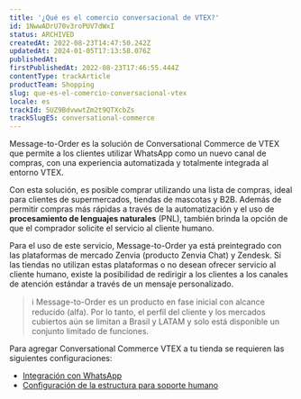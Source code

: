 ```yaml
---
title: '¿Qué es el comercio conversacional de VTEX?'
id: 1NwwADrU70v3roPUV7dWxI
status: ARCHIVED
createdAt: 2022-08-23T14:47:50.242Z
updatedAt: 2024-01-05T17:13:58.076Z
publishedAt: 
firstPublishedAt: 2022-08-23T17:46:55.444Z
contentType: trackArticle
productTeam: Shopping
slug: que-es-el-comercio-conversacional-vtex
locale: es
trackId: 5UZ9BdvwwtZm2t9QTXcbZs
trackSlugES: conversational-commerce
---
```


Message-to-Order es la solución de Conversational Commerce de VTEX que permite a los clientes utilizar WhatsApp como un nuevo canal de compras, con una experiencia automatizada y totalmente integrada al entorno VTEX.

Con esta solución, es posible comprar utilizando una lista de compras, ideal para clientes de supermercados, tiendas de mascotas y B2B. Además de permitir compras más rápidas a través de la automatización y el uso de **procesamiento de lenguajes naturales** (PNL), también brinda la opción de que el comprador solicite el servicio al cliente humano.

Para el uso de este servicio, Message-to-Order ya está preintegrado con las plataformas de mercado Zenvia (producto Zenvia Chat) y Zendesk. Si las tiendas no utilizan estas plataformas o no desean ofrecer servicio al cliente humano, existe la posibilidad de redirigir a los clientes a los canales de atención estándar a través de un mensaje personalizado.

>ℹ️ Message-to-Order es un producto en fase inicial con alcance reducido (alfa). Por lo tanto, el perfil del cliente y los mercados cubiertos aún se limitan a Brasil y LATAM y solo está disponible un conjunto limitado de funciones.

Para agregar Conversational Commerce VTEX a tu tienda se requieren las siguientes configuraciones:

- [Integración con WhatsApp](https://help.vtex.com/es/tracks/conversational-commerce-vtex--5UZ9BdvwwtZm2t9QTXcbZs/33sM0SVrwffWhAhAgiGrZb)
- [Configuración de la estructura para soporte humano](https://help.vtex.com/es/tracks/conversational-commerce-vtex--5UZ9BdvwwtZm2t9QTXcbZs/33sM0SVrwffWhAhAgiGrZb)

